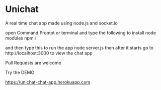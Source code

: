 # Unichat
A real time chat app made using node.js and socket.io 

open Command Prompt or terminal and type the following to install node modules
npm i

and then type this to run the app
node server.js
then after it starts go to http://localhost:3000 to view the chat app


Pull Requests are welcome

Try the DEMO

https://unichat-chat-app.herokuapp.com
